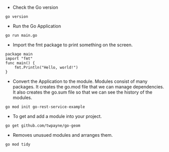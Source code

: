 - Check the Go version
```
go version
```

- Run the Go Application
```
go run main.go
```

- Import the fmt package to print something on the screen.
```
package main
import "fmt"
func main() {
    fmt.Println("Hello, world!")
}
```

- Convert the Application to the module. Modules consist of many packages. It creates the go.mod file that we can manage dependencies. It also creates the go.sum file so that we can see the history of the modules.
```
go mod init go-rest-service-example
```

- To get and add a module into your project.
```
go get github.com/twpayne/go-geom
```

- Removes unusued modules and arranges them.
```
go mod tidy
```